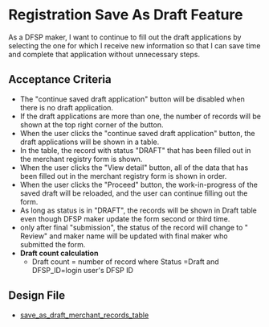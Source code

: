 # Registration Save As Draft Feature

As a DFSP maker, I want to continue to fill out the draft applications by selecting the one for which I receive new information so that I can save time and complete that application without unnecessary steps.

## Acceptance Criteria

* The "continue saved draft application" button will be disabled when there is no draft application.
* If the draft applications are more than one, the number of records will be shown at the top right corner of the button.
* When the user clicks the "continue saved draft application" button, the draft applications will be shown in a table.
* In the table, the record with status "DRAFT" that has been filled out in the merchant registry form is shown.
* When the user clicks the "View detail" button, all of the data that has been filled out in the merchant registry form is shown in order.
* When the user clicks the "Proceed" button, the work-in-progress of the saved draft will be reloaded, and the user can continue filling out the form.
* As long as status is in "DRAFT", the records will be shown in Draft table even though DFSP maker update the form second or third time.
* only after final "submission", the status of the record will change to " Review" and maker name will be updated with final maker who submitted the form. 
* __Draft count calculation__
  * Draft count = number of record where Status =Draft and DFSP_ID=login user's DFSP ID

## Design File

* [save_as_draft_merchant_records_table](https://www.figma.com/proto/sEFusJJ4pQedgXvfRixE7b/Merchant-Registry-Prototype?page-id=1435%3A7881&type=design&node-id=1865-10059&viewport=417%2C2269%2C0.3&t=JLfMpLlDsQxIs2Um-1&scaling=scale-down&starting-point-node-id=1865%3A10059&show-proto-sidebar=1)
